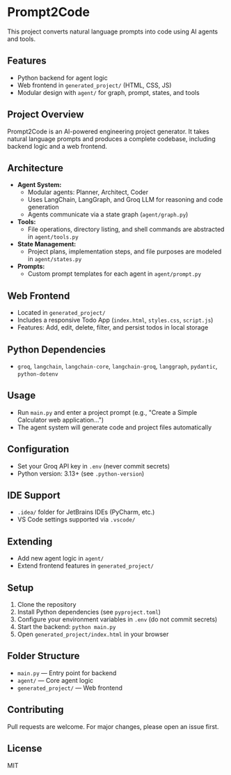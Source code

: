 # Prompt2Code

This project converts natural language prompts into code using AI agents and tools.

## Features
- Python backend for agent logic
- Web frontend in `generated_project/` (HTML, CSS, JS)
- Modular design with `agent/` for graph, prompt, states, and tools

## Project Overview
Prompt2Code is an AI-powered engineering project generator. It takes natural language prompts and produces a complete codebase, including backend logic and a web frontend.

## Architecture
- **Agent System:**
	- Modular agents: Planner, Architect, Coder
	- Uses LangChain, LangGraph, and Groq LLM for reasoning and code generation
	- Agents communicate via a state graph (`agent/graph.py`)
- **Tools:**
	- File operations, directory listing, and shell commands are abstracted in `agent/tools.py`
- **State Management:**
	- Project plans, implementation steps, and file purposes are modeled in `agent/states.py`
- **Prompts:**
	- Custom prompt templates for each agent in `agent/prompt.py`

## Web Frontend
- Located in `generated_project/`
- Includes a responsive Todo App (`index.html`, `styles.css`, `script.js`)
- Features: Add, edit, delete, filter, and persist todos in local storage

## Python Dependencies
- `groq`, `langchain`, `langchain-core`, `langchain-groq`, `langgraph`, `pydantic`, `python-dotenv`

## Usage
- Run `main.py` and enter a project prompt (e.g., "Create a Simple Calculator web application...")
- The agent system will generate code and project files automatically

## Configuration
- Set your Groq API key in `.env` (never commit secrets)
- Python version: 3.13+ (see `.python-version`)

## IDE Support
- `.idea/` folder for JetBrains IDEs (PyCharm, etc.)
- VS Code settings supported via `.vscode/`

## Extending
- Add new agent logic in `agent/`
- Extend frontend features in `generated_project/`

## Setup
1. Clone the repository
2. Install Python dependencies (see `pyproject.toml`)
3. Configure your environment variables in `.env` (do not commit secrets)
4. Start the backend: `python main.py`
5. Open `generated_project/index.html` in your browser

## Folder Structure
- `main.py` — Entry point for backend
- `agent/` — Core agent logic
- `generated_project/` — Web frontend

## Contributing
Pull requests are welcome. For major changes, please open an issue first.

## License
MIT
